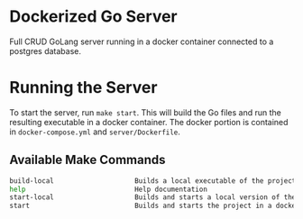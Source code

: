 # Dockerized Go Server
Full CRUD GoLang server running in a docker container connected to a postgres database.

# Running the Server
To start the server, run `make start`. 
This will build the Go files and run the resulting executable in a docker container. 
The docker portion is contained in `docker-compose.yml` and `server/Dockerfile`.

## Available Make Commands

```bash
build-local                    Builds a local executable of the project via "go build"
help                           Help documentation
start-local                    Builds and starts a local version of the program
start                          Builds and starts the project in a docker container
```

